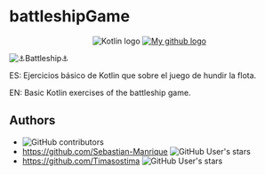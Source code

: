# battleshipGame

<p style="text-align:center;">
    <a href="https://img.shields.io/badge/-Kotlin-7F52FF?style=flat&logo=kotlin&logoColor=white"></a>
        <img src="https://img.shields.io/badge/-Kotlin-7F52FF?style=flat&logo=kotlin&logoColor=white"  alt="Kotlin logo"/>
    <a href="https://img.shields.io/github/last-commit/Sebastian-Manrique/battleshipGame" alt="GitHub last commit">
        <img src="https://img.shields.io/github/last-commit/Sebastian-Manrique/battleshipGame"  alt="My github logo"/></a>
</p>
<p style="text-align:center;">

![⚓Battleship⚓](https://github.com/user-attachments/assets/3303b5f4-8bfd-48ab-b100-9f0699bc9b76)

</p>
ES: Ejercicios básico de Kotlin que sobre el juego de hundir la flota.

EN: Basic Kotlin exercises of the battleship game.

## Authors

- ![GitHub contributors](https://img.shields.io/github/contributors/WildRepublicMini/battleshipGame)
- https://github.com/Sebastian-Manrique   ![GitHub User's stars](https://img.shields.io/github/stars/Sebastian-Manrique )
- https://github.com/Timasostima    ![GitHub User's stars](https://img.shields.io/github/stars/Timasostima)




